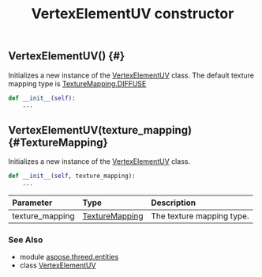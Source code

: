 ﻿---
title: VertexElementUV constructor
second_title: Aspose.3D for Python via .NET API References
description: 
type: docs
weight: 10
url: /python-net/aspose.threed.entities/vertexelementuv/__init__/
is_root: false
---

## VertexElementUV() {#}

Initializes a new instance of the [VertexElementUV](/3d/python-net/aspose.threed.entities/vertexelementuv) class.
            The default texture mapping type is [TextureMapping.DIFFUSE](/3d/python-net/aspose.threed.entities/texturemapping#DIFFUSE)



```python
def __init__(self):
    ...
```




## VertexElementUV(texture_mapping) {#TextureMapping}

Initializes a new instance of the [VertexElementUV](/3d/python-net/aspose.threed.entities/vertexelementuv) class.



```python
def __init__(self, texture_mapping):
    ...
```


| Parameter | Type | Description |
| :- | :- | :- |
| texture_mapping | [TextureMapping](/3d/python-net/aspose.threed.entities/texturemapping) | The texture mapping type. |



### See Also
* module [aspose.threed.entities](../../)
* class [VertexElementUV](/3d/python-net/aspose.threed.entities/vertexelementuv)
